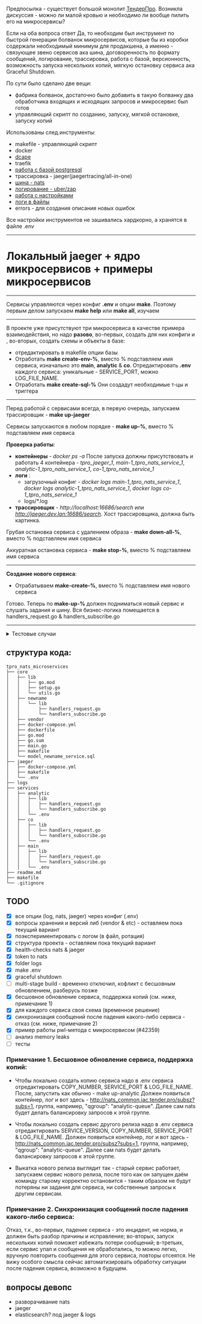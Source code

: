 Предпосылка - существует большой монолит [ТендерПро](https://github.com/TenderPro). Возникла дискуссия - можно ли малой кровью и необходимо ли вообще пилить его на микросервисы?

Если на оба вопроса ответ Да, то необходим был инструмент по быстрой генерации болванок микросервисов, которые бы из коробки содержали необходимый минимум для продакшена, а именно - связующее звено сервисов ака шина, договоренность по формату сообщений, логирование, трассировка, работа с базой, версионность, возможность запуска нескольких копий, мягкую остановку сервиса ака Graceful Shutdown.

По сути было сделано две вещи:
* фабрика болванок, достаточно было добавить в такую болванку два обработчика входящих и исходящих запросов и микросервис был готов
* управляющий скрипт по созданию, запуску, мягкой остановке, запуску копий

Использованы след.инструменты:
* makefile - управляющий скрипт
* docker
* [dcape](https://github.com/dopos/dcape)
* traefik
* [работa с базой postgresql](https://github.com/jackc/pgx/v4/pgxpool)
* трассировка - jaeger(jaegertracing/all-in-one)
* [шина - nats](https://nats.io/)
* [логирование - uber/zap](https://go.uber.org/zap)
* [работа с настройками](https://github.com/jessevdk/go-flags)
* [логи в файлы](https://gopkg.in/natefinch/lumberjack.v2)
* errors - для создания описания новых ошибок

Все настройки инструментов не зашивались хардкорно, а хранятся в файле .env

---
# Локальный jaeger + ядро микросервисов + примеры микросервисов

-----------------------------------------------

Сервисы управляются через конфиг **.env** и опции **make**. Поэтому первым делом запускаем **make help** или **make all**, изучаем

-----------------------------------------------

В проекте уже присутствуют три микросервиса в качестве примера взаимодействия, но надо **разово**, во-первых, создать для них конфиги и , во-вторых, создать схемы и объекты в базе:
* отредактировать в makefile опции базы
* Отработать **make create-env-%**, вместо % подставляем имя сервиса, изначально это **main**, **analytic** & **co**. Отредактировать **.env** каждого сервиса: уникальные - SERVICE_PORT, можно LOG_FILE_NAME.
* Отработать **make create-sql-%** Они создадут необходимые т-цы и триггера

-----------------------------------------------

Перед работой с сервисами всегда, в первую очередь, запускаем трассировщик - **make up-jaeger**

Сервисы запускаются в любом порядке - **make up-%**, вместо % подставляем имя сервиса

**Проверка работы**:
* **контейнеры** - *docker ps -a* После запуска должны присутствовать и работать 4 контейнера - *tpro_jaeger_1*, *main-1_tpro_nats_service_1*, *analytic-1_tpro_nats_service_1*, *co-1_tpro_nats_service_1*
* **логи** :
  * загрузочный конфиг - *docker logs main-1_tpro_nats_service_1*, *docker logs analytic-1_tpro_nats_service_1*, *docker logs co-1_tpro_nats_service_1*
  * logs/*.log
* **трассировщик** - *http://localhost:16686/search* или *http://jaeger.dev.lan:16686/search*. Хост трассировщика, должна быть картинка.

Грубая остановка сервиса с удалением образа - **make down-all-%**, вместо % подставляем имя сервиса

Аккуратная остановка сервиса - **make stop-%**, вместо % подставляем имя сервиса

-----------------------------------------------

**Cоздание нового сервиса**:

* Отрабатываем **make-create-%**, вместо % подставляем имя нового сервиса

Готово. Теперь по **make-up-%** должен подниматься новый сервис и слушать задания и шину. Вся бизнес-логика помещается в handlers_request.go & handlers_subscribe.go

-----------------------------------------------

<details><summary>Тестовые случаи</summary>

```
На всех операциях стоят паузы, поэтому записи в логах и трассировщики появляются не сразу. В трассировщике жмите кнопку Find Traces.

1. **Main** просит **analytic** сгенерить сид

INSERT INTO main_service.mq_publish (protocol,space_name,service_name,entity,method_name,timeout,headers,body) 
VALUES ('jsonrpc','tpro','analytic','example','simple',15,'{"request":{"type":"single"}, "content-language":"ru-RU"}','{"ip":"172.19.0.8", "login":"login342", "password":"phnd26w"}');

Смотрим трассировщик, логи. Возможны ошибки из-за неверного ip, логина, пароля.

2. **Main** просит **analytic** прислать сумму текущего часа + текущих минут. **analytic** делает это в параллельных потоках.

INSERT INTO main_service.mq_publish (protocol,space_name,service_name,entity,method_name,timeout,headers,body) 
VALUES ('jsonrpc','tpro','analytic','example','request_with_parallel_queries',15,'{"request":{"type":"single"}, "content-language":"ru-RU"}','{"ip":"172.19.0.8", "login":"login3422", "password":"phnd26w"}');

Смотрим трассировщик, логи. 

3. **Main** просит **analytic** прислать сумму текущего часа + текущих минут + (текущий час + 2) + (текущие минуты + 2). **analytic** делает это в параллельных потоках + посылает запрос в **со** и тот в свою очередь тоже распараллеливает расчет

INSERT INTO main_service.mq_publish (protocol,space_name,service_name,entity,method_name,timeout,headers,body)
VALUES ('jsonrpc','tpro','analytic','example','request_with_parallel_queries_with_transit_on_external_service',30,'{"request":{"type":"single"}, "content-language":"ru-RU"}','{"ip":"172.19.0.8", "login":"login3422", "password":"phnd26w"}');

Смотрим трассировщик, логи. 

```
</details>


## структура кода:

```
tpro_nats_microservices
├── core
│   ├── lib
│   │   ├── go.mod
│   │   ├── setup.go
│   │   └── utils.go
│   ├── newname
│   │   └── lib
│   │       ├── handlers_request.go
│   │       └── handlers_subscribe.go
│   ├── vendor
│   ├── docker-compose.yml
│   ├── dockerfile
│   ├── go.mod
│   ├── go.sum
│   ├── main.go
│   ├── makefile
│   └── model_newname_service.sql
├── jaeger
│   ├── docker-compose.yml
│   ├── makefile
│   └── .env
├── logs
├── services
│   ├── analytic
│   │   ├── lib
│   │   │   ├── handlers_request.go
│   │   │   └── handlers_subscribe.go
│   │   └── .env
│   ├── co
│   │   ├── lib
│   │   │   ├── handlers_request.go
│   │   │   └── handlers_subscribe.go
│   │   └── .env
│   ├── main
│   │   ├── lib
│   │   │   ├── handlers_request.go
│   │   │   └── handlers_subscribe.go
│   │   └── .env
├── readme.md
├── makefile
└── .gitignore
```

## TODO

* [X] все опции (log, nats, jaeger) через конфиг (.env) 
* [X] вопросы хранения и версий либ (vendor & etc) - оставляем пока текущий вариант
* [X] поэкспериментировать с логом (в файл, ротация)
* [X] структура проекта - оставляем пока текущий вариант
* [X] health-checks nats & jaeger
* [X] token to nats
* [X] folder logs
* [X] make .env
* [X] graceful shutdown
* [ ] multi-stage build - временно отключил, кофликт с бесшовным обновлением, разберусь позже
* [X] бесшовное обновление сервиса, поддержка копий (см. ниже, примечание 1)
* [X] для каждого сервиса своя схема (временное решение)
* [X] синхронизация сообщений после падения какого-либо сервиса - отказ (см. ниже, примечание 2)
* [X] пример работы pwl-метода с микросервисом (#42359)
* [ ] анализ memory leaks
* [ ] тесты

### Примечание 1. Бесшовное обновление сервиса, поддержка копий:
* Чтобы локально создать копию сервиса надо в .env сервиса отредактировать COPY_NUMBER, SERVICE_PORT & LOG_FILE_NAME. После, запустить как обычно - make up-analytic
 Должен появиться контейнер, лог и вот здесь - http://nats_common.iac.tender.pro/subsz?subs=1, группа, например, "qgroup": "analytic-queue". Далее сам nats будет делать балансировку запросов к этой группе.

* Чтобы локально создать сервис другого релиза надо в .env сервиса отредактировать SERVICE_VERSION, COPY_NUMBER, SERVICE_PORT & LOG_FILE_NAME.
 Должен появиться контейнер, лог и вот здесь - http://nats_common.iac.tender.pro/subsz?subs=1, группа, например, "qgroup": "analytic-queue". Далее сам nats будет делать балансировку запросов к этой группе.

* Выкатка нового релиза выглядит так - старый сервис работает, запускаем сервис нового релиза, после того как он запущен даём команду старому корректно остановится - таким образом не будут потеряны ни задания для сервиса, ни собственные запросы к другим сервисам.

### Примечание 2. Синхронизация сообщений после падения какого-либо сервиса:
Отказ, т.к., во-первых, падение сервиса - это инцидент, не норма, и должен быть разбор причины и исправление; во-вторых, запуск нескольких копий поможет избежать потери сообщений; в-третьих, если сервис упал и сообщения не обработались, то можно легко, вручную повторить сообщения для этого сервиса, повторы отсеятся. Не вижу особого смысла сейчас автоматизировать обработку ситуации после падения сервиса, возможно в будущем. 


## вопросы девопс
* разворачивание nats
* jaeger
* elasticsearch? под jaeger & logs

